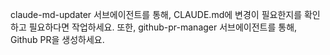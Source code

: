 claude-md-updater 서브에이전트를 통해, CLAUDE.md에 변경이 필요한지를 확인하고 필요하다면 작업하세요.
또한, github-pr-manager 서브에이전트를 통해, Github PR을 생성하세요.
